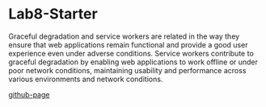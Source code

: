 # Lab8-Starter

Graceful degradation and service workers are related in the way they ensure that web applications remain functional and provide a good user experience even under adverse conditions. Service workers contribute to graceful degradation by enabling web applications to work offline or under poor network conditions, maintaining usability and performance across various environments and network conditions.

[github-page](https://mingyang-sun.github.io/Lab8-Starter/)